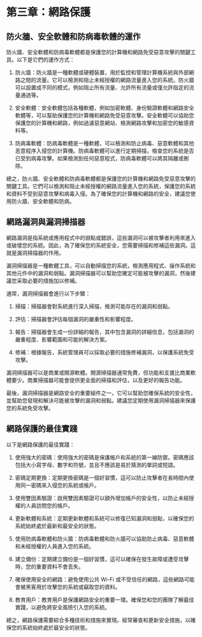 # 第三章：網路保護

## 防火牆、安全軟體和防病毒軟體的運作

防火牆、安全軟體和防病毒軟體都是保護您的計算機和網路免受惡意攻擊的關鍵工具。以下是它們的運作方式：

1. 防火牆：防火牆是一種軟體或硬體裝置，用於監控和管理計算機系統與外部網路之間的流量。它可以檢測和阻止未經授權的網路流量進入您的系統。防火牆可以設置成不同的模式，例如阻止所有流量、允許所有流量或僅允許指定的流量通過等。

2. 安全軟體：安全軟體包括各種軟體，例如加密軟體、身份驗證軟體和網路安全軟體等，可以幫助保護您的計算機和網路免受惡意攻擊。安全軟體可以協助您保護您的計算機和網路，例如過濾惡意網站、檢測網路攻擊和加密您的敏感資料等。

3. 防病毒軟體：防病毒軟體是一種軟體，可以檢測和防止病毒、惡意軟體和其他恶意程序入侵您的計算機。防病毒軟體可以進行定期掃描，檢查您的系統是否已受到病毒攻擊。如果檢測到任何惡意程式，防病毒軟體可以將其隔離或刪除。

總之，防火牆、安全軟體和防病毒軟體都是保護您的計算機和網路免受惡意攻擊的關鍵工具。它們可以檢測和阻止未經授權的網路流量進入您的系統，保護您的系統和資料不受到惡意攻擊和病毒入侵。為了確保您的計算機和網路的安全，建議您使用防火牆、安全軟體和防病。


## 網路漏洞與漏洞掃描器

網路漏洞是指系統或應用程式中的弱點或錯誤，這些漏洞可以被攻擊者利用來進入或破壞您的系統。因此，為了確保您的系統安全，您需要掃描和修補這些漏洞。這就是漏洞掃描器的作用。

漏洞掃描器是一種軟體工具，可以自動掃描您的系統，檢測應用程式、操作系統和其他元件中的漏洞和弱點。漏洞掃描器可以幫助您確定可能被攻擊的漏洞，然後建議您采取必要的措施加以修補。

通常，漏洞掃描器會進行以下步驟：

1. 掃描：掃描器會對系統進行深入掃描，檢測可能存在的漏洞和弱點。

2. 評估：掃描器會評估每個漏洞的嚴重性和影響程度。

3. 報告：掃描器會生成一份詳細的報告，其中包含漏洞的詳細信息，包括漏洞的嚴重程度、影響範圍和可能的解決方案。

4. 修補：根據報告，系統管理員可以採取必要的措施修補漏洞，以保護系統免受攻擊。

漏洞掃描器可以是商業或開源軟體。開源掃描器通常免費，但功能和支援比商業軟體要少。商業掃描器可能會提供更全面的掃描和評估，以及更好的報告功能。

最後，漏洞掃描器是網路安全的重要組件之一，它可以幫助您確保系統的安全性，並幫助您發現和解決可能被攻擊的漏洞和弱點。建議您定期使用漏洞掃描器來保護您的系統免受攻擊。


## 網路保護的最佳實踐

以下是網路保護的最佳實踐：

1. 使用強大的密碼：使用強大的密碼是保護帳戶和系統的第一線防禦。密碼應該包括大小寫字母、數字和符號，並且不應該是易於猜測的單詞或短語。

2. 密碼定期更換：定期更換密碼是一個好習慣，這可以防止攻擊者在長時間內使用同一密碼來入侵您的系統或帳戶。

3. 使用雙因素驗證：啟用雙因素驗證可以額外增加帳戶的安全性，以防止未經授權的人員訪問您的帳戶。

4. 更新軟體和系統：定期更新軟體和系統可以修復已知漏洞和弱點，以確保您的系統始終處於最新和最安全的狀態。

5. 使用防病毒軟體和防火牆：防病毒軟體和防火牆可以協助防止病毒、惡意軟體和未經授權的人員進入您的系統。

6. 建立備份：定期建立備份是一個好習慣，這可以確保在發生故障或遭受攻擊時，您的重要資料不會丟失。

7. 確保使用安全的網路：避免使用公共 Wi-Fi 或不受信任的網路，這些網路可能會被黑客用於攻擊您的系統或竊取您的資料。

8. 教育用戶：教育用戶是保護網路安全的重要一環。確保您和您的團隊了解最佳實踐，以避免將安全風險引入您的系統。

總之，網路保護需要綜合多種技術和措施來實現。經常審查和更新安全措施，以確保您的系統始終處於最安全的狀態。